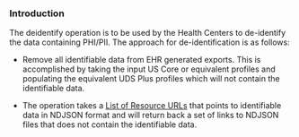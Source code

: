

### Introduction

The deidentify operation is to be used by the Health Centers to de-identify the data containing PHI/PII. The approach for de-identification is as follows:

* Remove all identifiable data from EHR generated exports. This is accomplished by taking the input US Core or equivalent profiles and populating the equivalent UDS Plus profiles which will not contain the identifiable data.

* The operation takes a [List of Resource URLs](StructureDefinition-uds-plus-deidentify-operation-data-urls-parameter.html) that points to identifiable data in NDJSON format and will return back a set of links to NDJSON files that does not contain the identifiable data. 